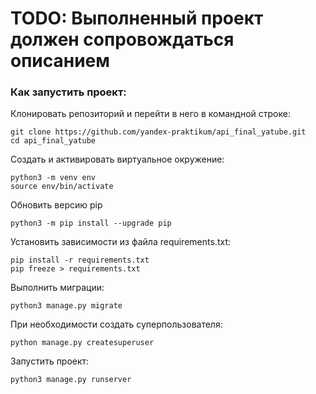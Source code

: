 
# TODO: Выполненный проект должен сопровождаться описанием 
### Как запустить проект:

Клонировать репозиторий и перейти в него в командной строке:
```
git clone https://github.com/yandex-praktikum/api_final_yatube.git
cd api_final_yatube
```
Cоздать и активировать виртуальное окружение:
```
python3 -m venv env
source env/bin/activate
```
Обновить версию pip
```
python3 -m pip install --upgrade pip
```
Установить зависимости из файла requirements.txt:
```
pip install -r requirements.txt
pip freeze > requirements.txt
```
Выполнить миграции:
```
python3 manage.py migrate
```
При необходимости создать суперпользователя:
```
python manage.py createsuperuser
```
Запустить проект:
```
python3 manage.py runserver
```

